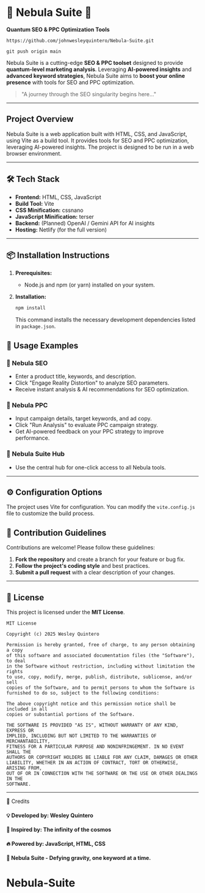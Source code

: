 # 🌌 Nebula Suite 🚀

**Quantum SEO & PPC Optimization Tools**
```
https://github.com/johnwesleyquintero/Nebula-Suite.git
```
```
git push origin main
```
Nebula Suite is a cutting-edge **SEO & PPC toolset** designed to provide **quantum-level marketing analysis**. Leveraging **AI-powered insights** and **advanced keyword strategies**, Nebula Suite aims to **boost your online presence** with tools for SEO and PPC optimization.

> "A journey through the SEO singularity begins here..."

---

## Project Overview

Nebula Suite is a web application built with HTML, CSS, and JavaScript, using Vite as a build tool. It provides tools for SEO and PPC optimization, leveraging AI-powered insights. The project is designed to be run in a web browser environment.

---

## 🛠️ Tech Stack

- **Frontend:** HTML, CSS, JavaScript
- **Build Tool:** Vite
- **CSS Minification:** cssnano
- **JavaScript Minification:** terser
- **Backend:** (Planned) OpenAI / Gemini API for AI insights
- **Hosting:** Netlify (for the full version)

---

## 📦 Installation Instructions

1.  **Prerequisites:**
    *   Node.js and npm (or yarn) installed on your system.

2.  **Installation:**
    ```bash
    npm install
    ```
    This command installs the necessary development dependencies listed in `package.json`.

## 🚦 Usage Examples

### 🔹 Nebula SEO

-   Enter a product title, keywords, and description.
-   Click "Engage Reality Distortion" to analyze SEO parameters.
-   Receive instant analysis & AI recommendations for SEO optimization.

### 🔹 Nebula PPC

-   Input campaign details, target keywords, and ad copy.
-   Click "Run Analysis" to evaluate PPC campaign strategy.
-   Get AI-powered feedback on your PPC strategy to improve performance.

### 🔹 Nebula Suite Hub

-   Use the central hub for one-click access to all Nebula tools.

---

## ⚙️ Configuration Options

The project uses Vite for configuration. You can modify the `vite.config.js` file to customize the build process.

## 🤝 Contribution Guidelines

Contributions are welcome! Please follow these guidelines:

1.  **Fork the repository** and create a branch for your feature or bug fix.
2.  **Follow the project's coding style** and best practices.
3.  **Submit a pull request** with a clear description of your changes.

---

## 📜 License

This project is licensed under the **MIT License**.

```
MIT License

Copyright (c) 2025 Wesley Quintero

Permission is hereby granted, free of charge, to any person obtaining a copy
of this software and associated documentation files (the "Software"), to deal
in the Software without restriction, including without limitation the rights
to use, copy, modify, merge, publish, distribute, sublicense, and/or sell
copies of the Software, and to permit persons to whom the Software is
furnished to do so, subject to the following conditions:

The above copyright notice and this permission notice shall be included in all
copies or substantial portions of the Software.

THE SOFTWARE IS PROVIDED "AS IS", WITHOUT WARRANTY OF ANY KIND, EXPRESS OR
IMPLIED, INCLUDING BUT NOT LIMITED TO THE WARRANTIES OF MERCHANTABILITY,
FITNESS FOR A PARTICULAR PURPOSE AND NONINFRINGEMENT. IN NO EVENT SHALL THE
AUTHORS OR COPYRIGHT HOLDERS BE LIABLE FOR ANY CLAIM, DAMAGES OR OTHER
LIABILITY, WHETHER IN AN ACTION OF CONTRACT, TORT OR OTHERWISE, ARISING FROM,
OUT OF OR IN CONNECTION WITH THE SOFTWARE OR THE USE OR OTHER DEALINGS IN THE
SOFTWARE.
```

---

🤝 Credits

#### 💡 Developed by: Wesley Quintero
#### 🚀 Inspired by: The infinity of the cosmos
#### 🔥 Powered by: JavaScript, HTML, CSS
#### 🚀 Nebula Suite - Defying gravity, one keyword at a time.
# Nebula-Suite
